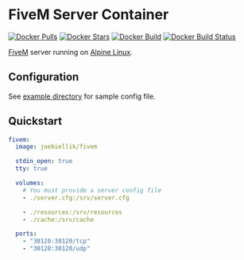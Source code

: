 # FiveM Server Container

[![Docker Pulls](https://img.shields.io/docker/pulls/joebiellik/fivem.svg)](https://hub.docker.com/r/joebiellik/fivem/)
[![Docker Stars](https://img.shields.io/docker/stars/joebiellik/fivem.svg)](https://hub.docker.com/r/joebiellik/fivem/)
[![Docker Build](https://img.shields.io/docker/automated/joebiellik/fivem.svg)](https://hub.docker.com/r/joebiellik/fivem/)
[![Docker Build Status](https://img.shields.io/docker/build/joebiellik/fivem.svg)](https://hub.docker.com/r/joebiellik/fivem/)

[FiveM](https://fivem.net/) server running on [Alpine Linux](https://hub.docker.com/_/alpine/).

## Configuration

See [example directory](https://github.com/jcbiellikltd/docker-fivem/tree/master/example) for sample config file.

## Quickstart

```yml
fivem:
  image: joebiellik/fivem

  stdin_open: true
  tty: true

  volumes:
    # You must provide a server config file
    - ./server.cfg:/srv/server.cfg

    - ./resources:/srv/resources
    - ./cache:/srv/cache

  ports:
    - "30120:30120/tcp"
    - "30120:30120/udp"
```
